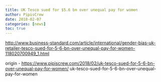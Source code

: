 ```yaml
---
title: UK Tesco sued for $5.6 bn over unequal pay for women
author: PipisCrew
date: 2018-02-07
categories: [news]
toc: true
---
```


http://www.business-standard.com/article/international/gender-bias-uk-retailer-tesco-sued-for-5-6-bn-over-unequal-pay-for-women-118020700949_1.html

origin - https://www.pipiscrew.com/2018/02/uk-tesco-sued-for-5-6-bn-over-unequal-pay-for-women/ uk-tesco-sued-for-5-6-bn-over-unequal-pay-for-women